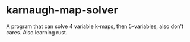 # karnaugh-map-solver
A program that can solve 4 variable k-maps, then 5-variables, also don't cares. Also learning rust.
